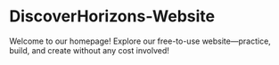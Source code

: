 # DiscoverHorizons-Website
Welcome to our homepage! Explore our free-to-use website—practice, build, and create without any cost involved!
